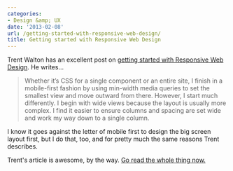 ```yaml
---
categories:
- Design &amp; UX
date: '2013-02-08'
url: /getting-started-with-responsive-web-design/
title: Getting started with Responsive Web Design
---
```


Trent Walton has an excellent post on <a href="http://trentwalton.com/2013/02/07/where-to-start/">getting started with Responsive Web Design</a>. He writes...

<blockquote>Whether it’s CSS for a single component or an entire site, I finish in a mobile-first fashion by using min-width media queries to set the smallest view and move outward from there. However, I start much differently. I begin with wide views because the layout is usually more complex. I find it easier to ensure columns and spacing are set wide and work my way down to a single column.</blockquote>

I know it goes against the letter of mobile first to design the big screen layout first, but I do that, too, and for pretty much the same reasons Trent describes.

Trent's article is awesome, by the way. <a href="http://trentwalton.com/2013/02/07/where-to-start/">Go read the whole thing now.</a>